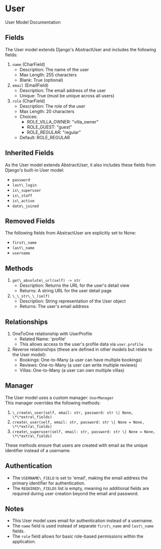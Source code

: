 # User   
User Model Documentation   
## Fields   
The User model extends Django's AbstractUser and includes the following fields:   
1. `name` (CharField)   
    - Description: The name of the user   
    - Max Length: 255 characters   
    - Blank: True (optional)   
2. `email` (EmailField)   
    - Description: The email address of the user   
    - Unique: True (must be unique across all users)   
3. `role` (CharField)   
    - Description: The role of the user   
    - Max Length: 20 characters   
    - Choices:   
        - ROLE\_VILLA\_OWNER: "villa\_owner"   
        - ROLE\_GUEST: "guest"   
        - ROLE\_REGULAR: "regular"   
    - Default: ROLE\_REGULAR   
   
## Inherited Fields   
As the User model extends AbstractUser, it also includes these fields from Django's built-in User model:   
- `password`   
- `last\_login`   
- `is\_superuser`   
- `is\_staff`   
- `is\_active`   
- `date\_joined`   
   
## Removed Fields   
The following fields from AbstractUser are explicitly set to None:   
- `first\_name`   
- `last\_name`   
- `username`   
   
## Methods   
1. `get\_absolute\_url(self) -> str`   
    - Description: Returns the URL for the user's detail view   
    - Returns: A string URL for the user detail page   
2. `\_\_str\_\_(self)`   
    - Description: String representation of the User object   
    - Returns: The user's email address   
   
## Relationships   
1. OneToOne relationship with UserProfile   
    - Related Name: 'profile'   
    - This allows access to the user's profile data via `user.profile`   
2. Reverse relationships (these are defined in other models but relate to the User model):   
    - Bookings: One-to-Many (a user can have multiple bookings)   
    - Reviews: One-to-Many (a user can write multiple reviews)   
    - Villas: One-to-Many (a user can own multiple villas)   
   
## Manager   
The User model uses a custom manager: `UserManager`   
This manager overrides the following methods:   
1. `\_create\_user(self, email: str, password: str \| None, \*\*extra\_fields)`   
2. `create\_user(self, email: str, password: str \| None = None, \*\*extra\_fields)`   
3. `create\_superuser(self, email: str, password: str \| None = None, \*\*extra\_fields)`   
   
These methods ensure that users are created with email as the unique identifier instead of a username.   
## Authentication   
- The `USERNAME\_FIELD` is set to 'email', making the email address the primary identifier for authentication.   
- The `REQUIRED\_FIELDS` list is empty, meaning no additional fields are required during user creation beyond the email and password.   
   
## Notes   
- This User model uses email for authentication instead of a username.   
- The `name` field is used instead of separate `first\_name` and `last\_name` fields.   
- The `role` field allows for basic role-based permissions within the application.   

